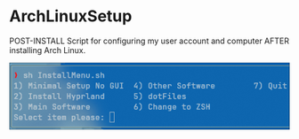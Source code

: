 # ArchLinuxSetup
POST-INSTALL Script for configuring my user account and computer AFTER installing Arch Linux.

![image](https://github.com/marcellofchua/ArchLinuxSetup/blob/main/swappy-20250120_150921.png)